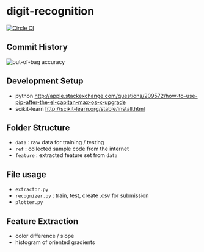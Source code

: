 # digit-recognition
[![Circle CI](https://circleci.com/gh/jbytw/digit-recognition.svg?style=svg)](https://circleci.com/gh/jbytw/digit-recognition)

## Commit History
![out-of-bag accuracy](https://plot.ly/~jbytw/16/random-forest.png)

## Development Setup
* python http://apple.stackexchange.com/questions/209572/how-to-use-pip-after-the-el-capitan-max-os-x-upgrade
* scikit-learn http://scikit-learn.org/stable/install.html

## Folder Structure
* `data`    : raw data for training / testing
* `ref`     : collected sample code from the internet
* `feature` : extracted feature set from `data`

## File usage
* `extractor.py`
* `recognizer.py` : train, test, create .csv for submission
* `plotter.py`  

## Feature Extraction
* color difference / slope
* histogram of oriented gradients
